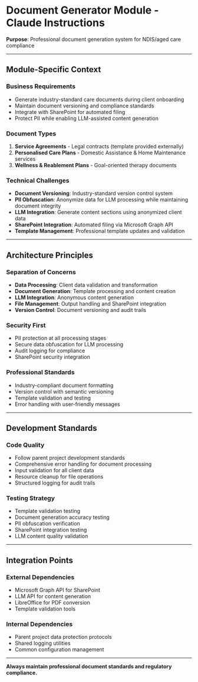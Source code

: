 # Document Generator Module - Claude Instructions

**Purpose**: Professional document generation system for NDIS/aged care compliance

---

## Module-Specific Context

### **Business Requirements**
- Generate industry-standard care documents during client onboarding
- Maintain document versioning and compliance standards
- Integrate with SharePoint for automated filing
- Protect PII while enabling LLM-assisted content generation

### **Document Types**
1. **Service Agreements** - Legal contracts (template provided externally)
2. **Personalised Care Plans** - Domestic Assistance & Home Maintenance services
3. **Wellness & Reablement Plans** - Goal-oriented therapy documents

### **Technical Challenges**
- **Document Versioning**: Industry-standard version control system
- **PII Obfuscation**: Anonymize data for LLM processing while maintaining document integrity
- **LLM Integration**: Generate content sections using anonymized client data
- **SharePoint Integration**: Automated filing via Microsoft Graph API
- **Template Management**: Professional template updates and validation

---

## Architecture Principles

### **Separation of Concerns**
- **Data Processing**: Client data validation and transformation
- **Document Generation**: Template processing and content creation
- **LLM Integration**: Anonymous content generation
- **File Management**: Output handling and SharePoint integration
- **Version Control**: Document versioning and audit trails

### **Security First**
- PII protection at all processing stages
- Secure data obfuscation for LLM processing
- Audit logging for compliance
- SharePoint security integration

### **Professional Standards**
- Industry-compliant document formatting
- Version control with semantic versioning
- Template validation and testing
- Error handling with user-friendly messages

---

## Development Standards

### **Code Quality**
- Follow parent project development standards
- Comprehensive error handling for document processing
- Input validation for all client data
- Resource cleanup for file operations
- Structured logging for audit trails

### **Testing Strategy**
- Template validation testing
- Document generation accuracy testing
- PII obfuscation verification
- SharePoint integration testing
- LLM content quality validation

---

## Integration Points

### **External Dependencies**
- Microsoft Graph API for SharePoint
- LLM API for content generation
- LibreOffice for PDF conversion
- Template validation tools

### **Internal Dependencies**
- Parent project data protection protocols
- Shared logging utilities
- Common configuration management

---

**Always maintain professional document standards and regulatory compliance.**